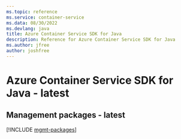 ```yaml
---
ms.topic: reference
ms.service: container-service
ms.data: 08/30/2022
ms.devlang: java
title: Azure Container Service SDK for Java
description: Reference for Azure Container Service SDK for Java
ms.author: jfree
author: joshfree
---
```

# Azure Container Service SDK for Java - latest

## Management packages - latest
[!INCLUDE [mgmt-packages](container-service-mgmt-index.md)]